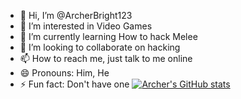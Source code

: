 - 👋 Hi, I’m @ArcherBright123
- 👀 I’m interested in Video Games
- 🌱 I’m currently learning How to hack Melee
- 💞️ I’m looking to collaborate on hacking
- 📫 How to reach me, just talk to me online
- 😄 Pronouns: Him, He
- ⚡ Fun fact: Don't have one
[![Archer's GitHub stats](https://github-readme-stats.vercel.app/api?username=anuraghazra)](https://github.com/anuraghazra/github-readme-stats)

<!---
ArcherBright123/ArcherBright123 is a ✨ special ✨ repository because its `README.md` (this file) appears on your GitHub profile.
You can click the Preview link to take a look at your changes.
--->
